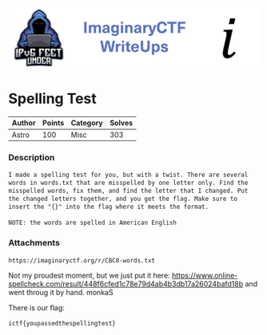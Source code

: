 ![ImaginaryCTF](../../banner.png)

# Spelling Test

|Author|Points|Category|Solves|
|---|---|---|---|
|Astro|100|Misc|303|

### Description

```
I made a spelling test for you, but with a twist. There are several words in words.txt that are misspelled by one letter only. Find the misspelled words, fix them, and find the letter that I changed. Put the changed letters together, and you get the flag. Make sure to insert the "{}" into the flag where it meets the format.

NOTE: the words are spelled in American English	
```

### Attachments

```
https://imaginaryctf.org/r/CBC8-words.txt
```
Not my proudest moment, but we just put it here: https://www.online-spellcheck.com/result/448f6cfed1c78e79d4ab4b3db17a26024bafd18b and went throug it by hand. monkaS



There is our flag:
```
ictf{youpassedthespellingtest}
```